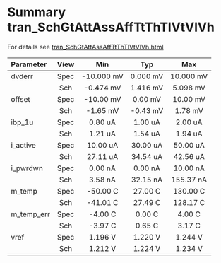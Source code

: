 # Summary tran_SchGtAttAssAffTtThTlVtVlVh

For details see <a href='tran_SchGtAttAssAffTtThTlVtVlVh.html'>tran_SchGtAttAssAffTtThTlVtVlVh.html</a>


|**Parameter**|**View**|**Min** | **Typ** | **Max**|
|:---|:---:|:---:|:---:|:---:|
|dvderr | Spec | -10.000 mV | 0.000 mV | 10.000 mV |
| | Sch|-0.474 mV | 1.416 mV | 5.098 mV |
|offset | Spec | -10.00 mV | 0.00 mV | 10.00 mV |
| | Sch|-1.65 mV | -0.43 mV | 1.78 mV |
|ibp\_1u | Spec | 0.80 uA | 1.00 uA | 2.00 uA |
| | Sch|1.21 uA | 1.54 uA | 1.94 uA |
|i\_active | Spec | 10.00 uA | 30.00 uA | 50.00 uA |
| | Sch|27.11 uA | 34.54 uA | 42.56 uA |
|i\_pwrdwn | Spec | 0.00 nA | 0.00 nA | 10.00 nA |
| | Sch|3.58 nA | 32.15 nA | 155.37 nA |
|m\_temp | Spec | -50.00 C | 27.00 C | 130.00 C |
| | Sch|-41.01 C | 27.49 C | 128.17 C |
|m\_temp\_err | Spec | -4.00 C | 0.00 C | 4.00 C |
| | Sch|-3.97 C | 0.65 C | 3.17 C |
|vref | Spec | 1.196 V | 1.220 V | 1.244 V |
| | Sch|1.212 V | 1.224 V | 1.234 V |
